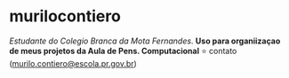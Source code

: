 # murilocontiero

_Estudante do Colegio Branca da Mota Fernandes_.
**Uso para organiizaçao de meus projetos da Aula de Pens. Computacional**
⭐
contato (murilo.contiero@escola.pr.gov.br)
